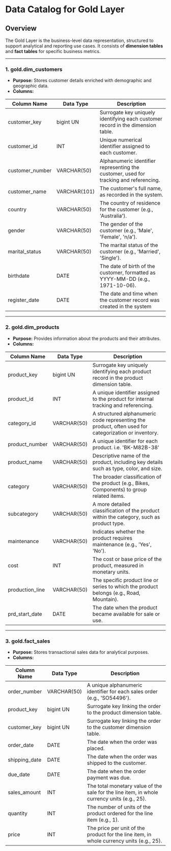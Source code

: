 # Data Catalog for Gold Layer

## Overview
The Gold Layer is the business-level data representation, structured to support analytical and reporting use cases. It consists of **dimension tables** and **fact tables** for specific business metrics.

---

### 1. **gold.dim_customers**
- **Purpose:** Stores customer details enriched with demographic and geographic data.
- **Columns:**

| Column Name      | Data Type     | Description                                                                                   |
|------------------|---------------|-----------------------------------------------------------------------------------------------|
| customer_key     | bigint UN     | Surrogate key uniquely identifying each customer record in the dimension table.           |
| customer_id      | INT           | Unique numerical identifier assigned to each customer.                                        |
| customer_number  |  VARCHAR(50)  | Alphanumeric identifier representing the customer, used for tracking and referencing.         |
| customer_name    |  VARCHAR(101) | The customer's full name, as recorded in the system.                                          |
| country          |  VARCHAR(50)  | The country of residence for the customer (e.g., 'Australia').                                |
| gender           |  VARCHAR(50)  | The gender of the customer (e.g., 'Male', 'Female', 'n/a'). |   
| marital_status   |  VARCHAR(50)  | The marital status of the customer (e.g., 'Married', 'Single').                               |
| birthdate        |  DATE         | The date of birth of the customer, formatted as YYYY-MM-DD (e.g., 1971-10-06).                |
| register_date    |  DATE         | The date and time when the customer record was created in the system|

---

### 2. **gold.dim_products**
- **Purpose:** Provides information about the products and their attributes.
- **Columns:**

| Column Name         | Data Type     | Description                                                                                   |
|---------------------|---------------|-----------------------------------------------------------------------------------------------|
| product_key         | bigint UN     | Surrogate key uniquely identifying each product record in the product dimension table.         |
| product_id          | INT           | A unique identifier assigned to the product for internal tracking and referencing.            |
| category_id         |  VARCHAR(50)  | A structured alphanumeric code representing the product, often used for categorization or inventory. |
| product_number      |  VARCHAR(50)  | A unique identifier for each product. i.e. 'BK-M82B-38'                  |
| product_name        |  VARCHAR(50)  | Descriptive name of the product, including key details such as type, color, and size.         |
| category            |  VARCHAR(50)  | The broader classification of the product (e.g., Bikes, Components) to group related items.  |
| subcategory         |  VARCHAR(50)  | A more detailed classification of the product within the category, such as product type.   |
| maintenance         |  VARCHAR(50)  | Indicates whether the product requires maintenance (e.g., 'Yes', 'No').                       |
| cost                |  INT          | The cost or base price of the product, measured in monetary units.                            |
| production_line     |  VARCHAR(50)  | The specific product line or series to which the product belongs (e.g., Road, Mountain).      |
| prd_start_date      | DATE          | The date when the product became available for sale or use.|

---

### 3. **gold.fact_sales**
- **Purpose:** Stores transactional sales data for analytical purposes.
- **Columns:**

| Column Name     | Data Type     | Description                                                                                   |
|-----------------|---------------|-----------------------------------------------------------------------------------------------|
| order_number    | VARCHAR(50)   | A unique alphanumeric identifier for each sales order (e.g., 'SO54496').                      |
| product_key     | bigint UN     | Surrogate key linking the order to the product dimension table.                               |
| customer_key    | bigint UN     | Surrogate key linking the order to the customer dimension table.                              |
| order_date      | DATE          | The date when the order was placed.                                                           |
| shipping_date   | DATE          | The date when the order was shipped to the customer.                                          |
| due_date        | DATE          | The date when the order payment was due.                                                      |
| sales_amount    | INT           | The total monetary value of the sale for the line item, in whole currency units (e.g., 25).   |
| quantity        | INT           | The number of units of the product ordered for the line item (e.g., 1).                       |
| price           | INT           | The price per unit of the product for the line item, in whole currency units (e.g., 25).      |
